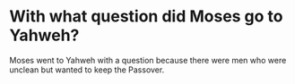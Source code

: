 # With what question did Moses go to Yahweh?

Moses went to Yahweh with a question because there were men who were unclean but wanted to keep the Passover.
